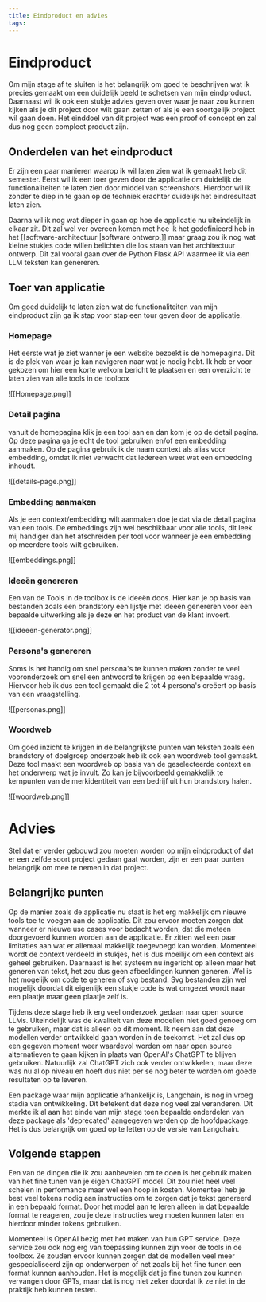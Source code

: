 ```yaml
---
title: Eindproduct en advies
tags:
---
```

# Eindproduct
Om mijn stage af te sluiten is het belangrijk om goed te beschrijven wat ik precies gemaakt om een duidelijk beeld te schetsen van mijn eindproduct. Daarnaast wil ik ook een stukje advies geven over waar je naar zou kunnen kijken als je dit project door wilt gaan zetten of als je een soortgelijk project wil gaan doen. Het einddoel van dit project was een proof of concept en zal dus nog geen compleet product zijn.

## Onderdelen van het eindproduct
Er zijn een paar manieren waarop ik wil laten zien wat ik gemaakt heb dit semester. Eerst wil ik een toer geven door de applicatie om duidelijk de functionaliteiten te laten zien door middel van screenshots. Hierdoor wil ik zonder te diep in te gaan op de techniek erachter duidelijk het eindresultaat laten zien. 

Daarna wil ik nog wat dieper in gaan op hoe de applicatie nu uiteindelijk in elkaar zit. Dit zal wel ver overeen komen met hoe ik het gedefinieerd heb in het [[software-architectuur |software ontwerp,]] maar graag zou ik nog wat kleine stukjes code willen belichten die los staan van het architectuur ontwerp. Dit zal vooral gaan over de Python Flask API waarmee ik via een LLM teksten kan genereren. 

## Toer van applicatie
Om goed duidelijk te laten zien wat de functionaliteiten van mijn eindproduct zijn ga ik stap voor stap een tour geven door de applicatie. 

### Homepage
Het eerste wat je ziet wanner je een website bezoekt is de homepagina. Dit is de plek van waar je kan navigeren naar wat je nodig hebt. Ik heb er voor gekozen om hier een korte welkom bericht te plaatsen en een overzicht te laten zien van alle tools in de toolbox

![[Homepage.png]]

### Detail pagina
vanuit de homepagina klik je een tool aan en dan kom je op de detail pagina. Op deze pagina ga je echt de tool gebruiken en/of een embedding aanmaken. Op de pagina gebruik ik de naam context als alias voor embedding, omdat ik niet verwacht dat iedereen weet wat een embedding inhoudt.

![[details-page.png]]

### Embedding aanmaken
Als je een context/embedding wilt aanmaken doe je dat via de detail pagina van een tools. De embeddings zijn wel beschikbaar voor alle tools, dit leek mij handiger dan het afschreiden per tool voor wanneer je een embedding op meerdere tools wilt gebruiken.

![[embeddings.png]]

### Ideeën genereren
Een van de Tools in de toolbox is de ideeën doos. Hier kan je op basis van bestanden zoals een brandstory een lijstje met ideeën genereren voor een bepaalde uitwerking als je deze en het product van de klant invoert.

![[ideeen-generator.png]]

### Persona's genereren
Soms is het handig om snel persona's te kunnen maken zonder te veel vooronderzoek om snel een antwoord te krijgen op een bepaalde vraag. Hiervoor heb ik dus een tool gemaakt die 2 tot 4 persona's creëert op basis van een vraagstelling. 

![[personas.png]]

### Woordweb
Om goed inzicht te krijgen in de belangrijkste punten van teksten zoals een brandstory of doelgroep onderzoek heb ik ook een woordweb tool gemaakt. Deze tool maakt een woordweb op basis van de   geselecteerde context en het onderwerp wat je invult. Zo kan je bijvoorbeeld gemakkelijk te kernpunten van de merkidentiteit van een bedrijf uit hun brandstory halen.

![[woordweb.png]]

# Advies
Stel dat er verder gebouwd zou moeten worden op mijn eindproduct of dat er een zelfde soort project gedaan gaat worden, zijn er een paar punten belangrijk om mee te nemen in dat project. 

## Belangrijke punten
Op de manier zoals de applicatie nu staat is het erg makkelijk om nieuwe tools toe te voegen aan de applicatie. Dit zou ervoor moeten zorgen dat wanneer er nieuwe use cases voor bedacht worden, dat die meteen doorgevoerd kunnen worden aan de applicatie. Er zitten wel een paar limitaties aan wat er allemaal makkelijk toegevoegd kan worden. Momenteel wordt de context verdeeld in stukjes, het is dus moeilijk om een context als geheel gebruiken. Daarnaast is het systeem nu ingericht op alleen maar het generen van tekst, het zou dus geen afbeeldingen kunnen generen. Wel is het mogelijk om code te generen of svg bestand. Svg bestanden zijn wel mogelijk doordat dit eigenlijk een stukje code is wat omgezet wordt naar een plaatje maar geen plaatje zelf is.

Tijdens deze stage heb ik erg veel onderzoek gedaan naar open source LLMs. Uiteindelijk was de kwaliteit van deze modellen niet goed genoeg om te gebruiken, maar dat is alleen op dit moment. Ik neem aan dat deze modellen verder ontwikkeld gaan worden in de toekomst. Het zal dus op een gegeven moment weer waardevol worden om naar open source alternatieven te gaan kijken in plaats van OpenAI's ChatGPT te blijven gebruiken. Natuurlijk zal ChatGPT zich ook verder ontwikkelen, maar deze was nu al op niveau en hoeft dus niet per se nog beter te worden om goede resultaten op te leveren.

Een package waar mijn applicatie afhankelijk is, Langchain, is nog in vroeg stadia van ontwikkeling. Dit betekent dat deze nog veel zal veranderen. Dit merkte ik al aan het einde van mijn stage toen bepaalde onderdelen van deze package als 'deprecated' aangegeven werden op de hoofdpackage. Het is dus belangrijk om goed op te letten op de versie van Langchain.

## Volgende stappen
Een van de dingen die ik zou aanbevelen om te doen is het gebruik maken van het fine tunen van je eigen ChatGPT model. Dit zou niet heel veel schelen in performance maar wel een hoop in kosten. Momenteel heb je best veel tokens nodig aan instructies om te zorgen dat je tekst genereerd in een bepaald format. Door het model aan te leren alleen in dat bepaalde format te reageren, zou je deze instructies weg moeten kunnen laten en hierdoor minder tokens gebruiken. 

Momenteel is OpenAI bezig met het maken van hun GPT service. Deze service zou ook nog erg van toepassing kunnen zijn voor de tools in de toolbox. Ze zouden ervoor kunnen zorgen dat de modellen veel meer gespecialiseerd zijn op onderwerpen of net zoals bij het fine tunen een format kunnen aanhouden. Het is mogelijk dat je fine tunen zou kunnen vervangen door GPTs, maar dat is nog niet zeker doordat ik ze niet in de praktijk heb kunnen testen.

